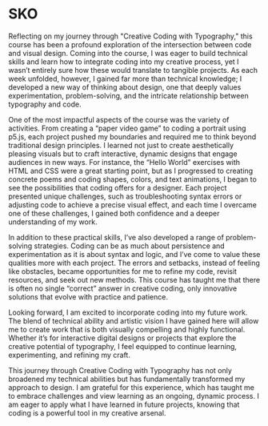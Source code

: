 # SKO
Reflecting on my journey through "Creative Coding with Typography," this course has been a profound exploration of the intersection between code and visual design. Coming into the course, I was eager to build technical skills and learn how to integrate coding into my creative process, yet I wasn’t entirely sure how these would translate to tangible projects. As each week unfolded, however, I gained far more than technical knowledge; I developed a new way of thinking about design, one that deeply values experimentation, problem-solving, and the intricate relationship between typography and code.

One of the most impactful aspects of the course was the variety of activities. From creating a “paper video game” to coding a portrait using p5.js, each project pushed my boundaries and required me to think beyond traditional design principles. I learned not just to create aesthetically pleasing visuals but to craft interactive, dynamic designs that engage audiences in new ways. For instance, the “Hello World” exercises with HTML and CSS were a great starting point, but as I progressed to creating concrete poems and coding shapes, colors, and text animations, I began to see the possibilities that coding offers for a designer. Each project presented unique challenges, such as troubleshooting syntax errors or adjusting code to achieve a precise visual effect, and each time I overcame one of these challenges, I gained both confidence and a deeper understanding of my work.

In addition to these practical skills, I’ve also developed a range of problem-solving strategies. Coding can be as much about persistence and experimentation as it is about syntax and logic, and I’ve come to value these qualities more with each project. The errors and setbacks, instead of feeling like obstacles, became opportunities for me to refine my code, revisit resources, and seek out new methods. This course has taught me that there is often no single “correct” answer in creative coding, only innovative solutions that evolve with practice and patience.

Looking forward, I am excited to incorporate coding into my future work. The blend of technical ability and artistic vision I have gained here will allow me to create work that is both visually compelling and highly functional. Whether it’s for interactive digital designs or projects that explore the creative potential of typography, I feel equipped to continue learning, experimenting, and refining my craft.

This journey through Creative Coding with Typography has not only broadened my technical abilities but has fundamentally transformed my approach to design. I am grateful for this experience, which has taught me to embrace challenges and view learning as an ongoing, dynamic process. I am eager to apply what I have learned in future projects, knowing that coding is a powerful tool in my creative arsenal.
